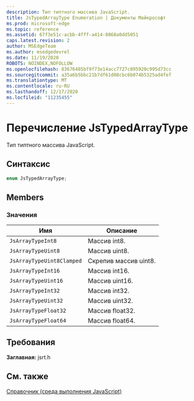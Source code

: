 ```yaml
---
description: Тип типтного массива JavaScript.
title: JsTypedArrayType Enumeration | Документы Майкрософт
ms.prod: microsoft-edge
ms.topic: reference
ms.assetid: 67f3e51c-acbb-4fff-a414-0868a0dd5051
caps.latest.revision: 2
author: MSEdgeTeam
ms.author: msedgedevrel
ms.date: 11/19/2020
ROBOTS: NOINDEX,NOFOLLOW
ms.openlocfilehash: 83676485bf9f73e14acc7727c895920c995d73cc
ms.sourcegitcommit: a35a6b5bbc21b7df61d08cbc6b074b5325ad4fef
ms.translationtype: MT
ms.contentlocale: ru-RU
ms.lasthandoff: 12/17/2020
ms.locfileid: "11235455"
---
```

# Перечисление JsTypedArrayType

Тип типтного массива JavaScript.  
  
## Синтаксис  
  
```cpp  
enum JsTypedArrayType;  
```  
  
## Members  
  
### Значения  
  
|Имя|Описание|  
|----------|-----------------|  
|`JsArrayTypeInt8`|Массив int8.|  
|`JsArrayTypeUint8`|Массив uint8.|  
|`JsArrayTypeUint8Clamped`|Скрепив массив uint8.|  
|`JsArrayTypeInt16`|Массив int16.|  
|`JsArrayTypeUint16`|Массив uint16.|  
|`JsArrayTypeInt32`|Массив int32.|  
|`JsArrayTypeUint32`|Массив uint32.|  
|`JsArrayTypeFloat32`|Массив float32.|  
|`JsArrayTypeFloat64`|Массив float64.|  
  
## Требования  
 **Заглавная:** jsrt.h  
  
## См. также  
 [Справочник (среда выполнения JavaScript)](../chakra-hosting/reference-javascript-runtime.md)
